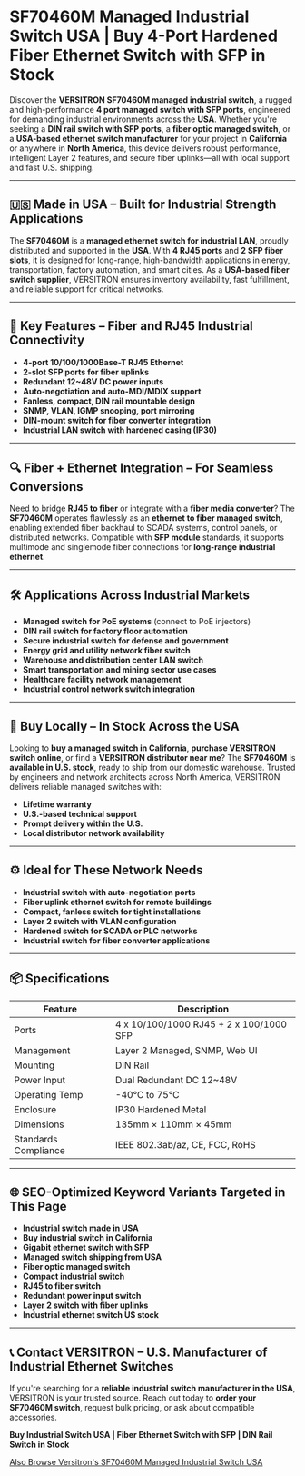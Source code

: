 
# SF70460M Managed Industrial Switch USA | Buy 4-Port Hardened Fiber Ethernet Switch with SFP in Stock

Discover the **VERSITRON SF70460M managed industrial switch**, a rugged and high-performance **4 port managed switch with SFP ports**, engineered for demanding industrial environments across the **USA**. Whether you're seeking a **DIN rail switch with SFP ports**, a **fiber optic managed switch**, or a **USA-based ethernet switch manufacturer** for your project in **California** or anywhere in **North America**, this device delivers robust performance, intelligent Layer 2 features, and secure fiber uplinks—all with local support and fast U.S. shipping.

---

## 🇺🇸 Made in USA – Built for Industrial Strength Applications

The **SF70460M** is a **managed ethernet switch for industrial LAN**, proudly distributed and supported in the **USA**. With **4 RJ45 ports** and **2 SFP fiber slots**, it is designed for long-range, high-bandwidth applications in energy, transportation, factory automation, and smart cities. As a **USA-based fiber switch supplier**, VERSITRON ensures inventory availability, fast fulfillment, and reliable support for critical networks.

---

## 🔌 Key Features – Fiber and RJ45 Industrial Connectivity

- **4-port 10/100/1000Base-T RJ45 Ethernet**
- **2-slot SFP ports for fiber uplinks**
- **Redundant 12~48V DC power inputs**
- **Auto-negotiation and auto-MDI/MDIX support**
- **Fanless, compact, DIN rail mountable design**
- **SNMP, VLAN, IGMP snooping, port mirroring**
- **DIN-mount switch for fiber converter integration**
- **Industrial LAN switch with hardened casing (IP30)**

---

## 🔍 Fiber + Ethernet Integration – For Seamless Conversions

Need to bridge **RJ45 to fiber** or integrate with a **fiber media converter**? The **SF70460M** operates flawlessly as an **ethernet to fiber managed switch**, enabling extended fiber backhaul to SCADA systems, control panels, or distributed networks. Compatible with **SFP module** standards, it supports multimode and singlemode fiber connections for **long-range industrial ethernet**.

---

## 🛠 Applications Across Industrial Markets

- **Managed switch for PoE systems** (connect to PoE injectors)
- **DIN rail switch for factory floor automation**
- **Secure industrial switch for defense and government**
- **Energy grid and utility network fiber switch**
- **Warehouse and distribution center LAN switch**
- **Smart transportation and mining sector use cases**
- **Healthcare facility network management**
- **Industrial control network switch integration**

---

## 🛒 Buy Locally – In Stock Across the USA

Looking to **buy a managed switch in California**, **purchase VERSITRON switch online**, or find a **VERSITRON distributor near me**? The **SF70460M** is **available in U.S. stock**, ready to ship from our domestic warehouse. Trusted by engineers and network architects across North America, VERSITRON delivers reliable managed switches with:

- **Lifetime warranty**
- **U.S.-based technical support**
- **Prompt delivery within the U.S.**
- **Local distributor network availability**

---

## ⚙️ Ideal for These Network Needs

- **Industrial switch with auto-negotiation ports**
- **Fiber uplink ethernet switch for remote buildings**
- **Compact, fanless switch for tight installations**
- **Layer 2 switch with VLAN configuration**
- **Hardened switch for SCADA or PLC networks**
- **Industrial switch for fiber converter applications**

---

## 📦 Specifications

| Feature                        | Description |
|-------------------------------|-------------|
| Ports                         | 4 x 10/100/1000 RJ45 + 2 x 100/1000 SFP |
| Management                    | Layer 2 Managed, SNMP, Web UI |
| Mounting                      | DIN Rail |
| Power Input                   | Dual Redundant DC 12~48V |
| Operating Temp                | -40°C to 75°C |
| Enclosure                     | IP30 Hardened Metal |
| Dimensions                    | 135mm × 110mm × 45mm |
| Standards Compliance          | IEEE 802.3ab/az, CE, FCC, RoHS |

---

## 🌐 SEO-Optimized Keyword Variants Targeted in This Page

- **Industrial switch made in USA**
- **Buy industrial switch in California**
- **Gigabit ethernet switch with SFP**
- **Managed switch shipping from USA**
- **Fiber optic managed switch**
- **Compact industrial switch**
- **RJ45 to fiber switch**
- **Redundant power input switch**
- **Layer 2 switch with fiber uplinks**
- **Industrial ethernet switch US stock**

---

## 📞 Contact VERSITRON – U.S. Manufacturer of Industrial Ethernet Switches

If you're searching for a **reliable industrial switch manufacturer in the USA**, VERSITRON is your trusted source. Reach out today to **order your SF70460M switch**, request bulk pricing, or ask about compatible accessories.

**Buy Industrial Switch USA | Fiber Ethernet Switch with SFP | DIN Rail Switch in Stock**

[Also Browse Versitron's SF70460M Managed Industrial Switch USA](https://www.versitron.com/collections/fiber-ethernet-managed-industrial-switches)
